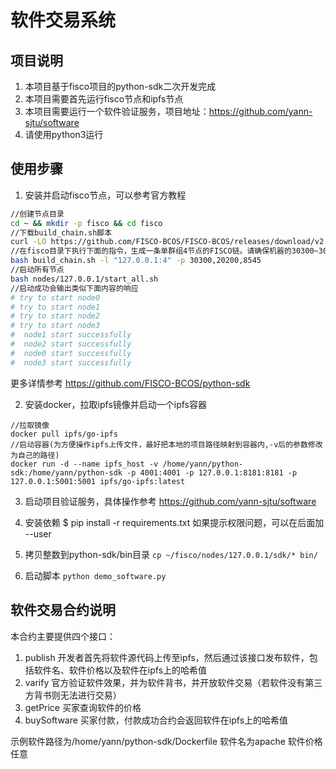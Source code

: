 # 软件交易系统

## 项目说明
1. 本项目基于fisco项目的python-sdk二次开发完成
2. 本项目需要首先运行fisco节点和ipfs节点
3. 本项目需要运行一个软件验证服务，项目地址：https://github.com/yann-sjtu/software
4. 请使用python3运行

## 使用步骤

1. 安装并启动fisco节点，可以参考官方教程 
```bash
//创建节点目录
cd ~ && mkdir -p fisco && cd fisco
//下载build_chain.sh脚本
curl -LO https://github.com/FISCO-BCOS/FISCO-BCOS/releases/download/v2.2.0/build_chain.sh && chmod u+x build_chain.sh
//在fisco目录下执行下面的指令，生成一条单群组4节点的FISCO链。请确保机器的30300~30303，20200~20203，8545~8548端口没有被占用。
bash build_chain.sh -l "127.0.0.1:4" -p 30300,20200,8545
//启动所有节点
bash nodes/127.0.0.1/start_all.sh
//启动成功会输出类似下面内容的响应
# try to start node0
# try to start node1
# try to start node2
# try to start node3
#  node1 start successfully
#  node2 start successfully
#  node0 start successfully
#  node3 start successfully
```
更多详情参考 https://github.com/FISCO-BCOS/python-sdk 

2. 安装docker，拉取ipfs镜像并启动一个ipfs容器
```
//拉取镜像
docker pull ipfs/go-ipfs
//启动容器(为方便操作ipfs上传文件，最好把本地的项目路径映射到容器内,-v后的参数修改为自己的路径)
docker run -d --name ipfs_host -v /home/yann/python-sdk:/home/yann/python-sdk -p 4001:4001 -p 127.0.0.1:8181:8181 -p 127.0.0.1:5001:5001 ipfs/go-ipfs:latest
```
3. 启动项目验证服务，具体操作参考 https://github.com/yann-sjtu/software

4. 安装依赖
$ pip install -r requirements.txt
如果提示权限问题，可以在后面加 --user 

5. 拷贝整数到python-sdk/bin目录
`cp ~/fisco/nodes/127.0.0.1/sdk/* bin/`

6. 启动脚本
`python demo_software.py`

## 软件交易合约说明
本合约主要提供四个接口：
  1. publish
  开发者首先将软件源代码上传至ipfs，然后通过该接口发布软件，包括软件名、软件价格以及软件在ipfs上的哈希值
  2. varify
  官方验证软件效果，并为软件背书，并开放软件交易（若软件没有第三方背书则无法进行交易）
  2. getPrice
  买家查询软件的价格
  3. buySoftware
  买家付款，付款成功合约会返回软件在ipfs上的哈希值

示例软件路径为/home/yann/python-sdk/Dockerfile
软件名为apache
软件价格任意